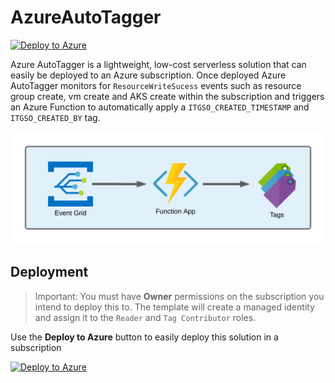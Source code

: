 # AzureAutoTagger

[![Deploy to Azure](https://aka.ms/deploytoazurebutton)](https://portal.azure.com/#create/Microsoft.Template/uri/https%3A%2F%2Fraw.githubusercontent.com%2Famudapalani%2FAzureAutoTagger%2Fmain%2Fazuredeploy.json)

Azure AutoTagger is a lightweight, low-cost serverless solution that can easily be deployed to an Azure subscription. Once deployed Azure AutoTagger monitors for `ResourceWriteSucess` events such as resource group create, vm create and AKS create within the subscription and triggers an Azure Function to automatically apply a `ITGSO_CREATED_TIMESTAMP` and `ITGSO_CREATED_BY` tag.

![autotagger](/images/autotagger.png)

## Deployment

> Important: You must have **Owner** permissions on the subscription you intend to deploy this to. The template will create a managed identity and assign it to the `Reader` and `Tag Contributor` roles.

Use the **Deploy to Azure** button to easily deploy this solution in a subscription

[![Deploy to Azure](https://aka.ms/deploytoazurebutton)](https://portal.azure.com/#create/Microsoft.Template/uri/https%3A%2F%2Fraw.githubusercontent.com%2Famudapalani%2FAzureAutoTagger%2Fmain%2Fazuredeploy.json)
